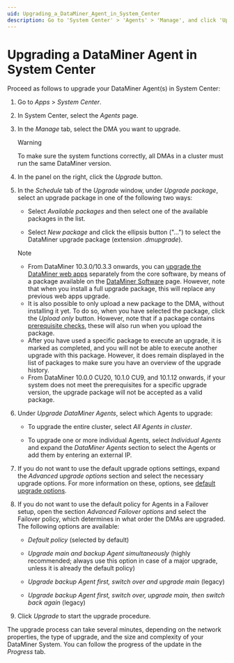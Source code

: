 ```yaml
---
uid: Upgrading_a_DataMiner_Agent_in_System_Center
description: Go to 'System Center' > 'Agents' > 'Manage', and click 'Upgrade'. Make sure you upgrade all DataMiner Agents in a DMS to the same version.
---
```


# Upgrading a DataMiner Agent in System Center

Proceed as follows to upgrade your DataMiner Agent(s) in System Center:

1. Go to *Apps* > *System Center*.

1. In System Center, select the *Agents* page.

1. In the *Manage* tab, select the DMA you want to upgrade.

   > [!WARNING]
   > To make sure the system functions correctly, all DMAs in a cluster must run the same DataMiner version.

1. In the panel on the right, click the *Upgrade* button.

1. In the *Schedule* tab of the *Upgrade* window, under *Upgrade package*, select an upgrade package in one of the following two ways:

   - Select *Available packages* and then select one of the available packages in the list.

   - Select *New package* and click the ellipsis button ("...") to select the DataMiner upgrade package (extension *.dmupgrade*).

   > [!NOTE]
   >
   > - From DataMiner 10.3.0/10.3.3 onwards, you can [upgrade the DataMiner web apps](xref:Upgrading_Downgrading_Webapps) separately from the core software, by means of a package available on the [DataMiner Software](https://community.dataminer.services/downloads/) page. However, note that when you install a full upgrade package, this will replace any previous web apps upgrade.
   > - It is also possible to only upload a new package to the DMA, without installing it yet. To do so, when you have selected the package, click the *Upload only* button. However, note that if a package contains [prerequisite checks](xref:Preparing_to_upgrade_a_DataMiner_Agent#prerequisite-checks), these will also run when you upload the package.
   > - After you have used a specific package to execute an upgrade, it is marked as completed, and you will not be able to execute another upgrade with this package. However, it does remain displayed in the list of packages to make sure you have an overview of the upgrade history.
   > - From DataMiner 10.0.0 CU20, 10.1.0 CU9, and 10.1.12 onwards, if your system does not meet the prerequisites for a specific upgrade version, the upgrade package will not be accepted as a valid package.

1. Under *Upgrade DataMiner Agents*, select which Agents to upgrade:

    - To upgrade the entire cluster, select *All Agents in cluster*.

    - To upgrade one or more individual Agents, select *Individual Agents* and expand the *DataMiner Agents* section to select the Agents or add them by entering an external IP.

1. If you do not want to use the default upgrade options settings, expand the *Advanced upgrade options* section and select the necessary upgrade options. For more information on these, options, see [default upgrade options](xref:Configuring_the_default_upgrade_options).

1. If you do not want to use the default policy for Agents in a Failover setup, open the section *Advanced Failover options* and select the Failover policy, which determines in what order the DMAs are upgraded. The following options are available:

    - *Default policy* (selected by default)

    - *Upgrade main and backup Agent simultaneously* (highly recommended; always use this option in case of a major upgrade, unless it is already the default policy)

    - *Upgrade backup Agent first, switch over and upgrade main* (legacy)

    - *Upgrade backup Agent first, switch over, upgrade main, then switch back again* (legacy)

1. Click *Upgrade* to start the upgrade procedure.

The upgrade process can take several minutes, depending on the network properties, the type of upgrade, and the size and complexity of your DataMiner System. You can follow the progress of the update in the *Progress* tab.
